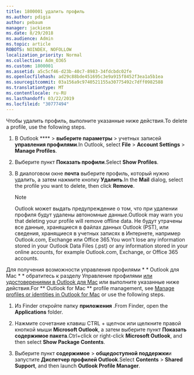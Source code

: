 ```yaml
---
title: 1800001 удалить профиль
ms.author: pdigia
author: pebaum
manager: jackiesm
ms.date: 8/29/2018
ms.audience: Admin
ms.topic: article
ROBOTS: NOINDEX, NOFOLLOW
localization_priority: Normal
ms.collection: Adm_O365
ms.custom: 1800001
ms.assetid: a5c5cf46-d23b-40c7-8983-34fdcbdc02fe
ms.openlocfilehash: ad29c88bde451695c3e9a915f8452f3ea1a5b1ea
ms.sourcegitcommit: 03a156a9c9740521155a30775492c7dff0982588
ms.translationtype: MT
ms.contentlocale: ru-RU
ms.lasthandoff: 03/22/2019
ms.locfileid: "30777494"
---
```

<span data-ttu-id="7f9d6-102">Чтобы удалить профиль, выполните указанные ниже действия.</span><span class="sxs-lookup"><span data-stu-id="7f9d6-102">To delete a profile, use the following steps.</span></span>
  
1. <span data-ttu-id="7f9d6-103">В Outlook \*\*\*\* \> **выберите параметры** \> учетных записей **управления профилями**.</span><span class="sxs-lookup"><span data-stu-id="7f9d6-103">In Outlook, select **File** \> **Account Settings** \> **Manage Profiles**.</span></span>
    
2. <span data-ttu-id="7f9d6-104">Выберите пункт **Показать профили**.</span><span class="sxs-lookup"><span data-stu-id="7f9d6-104">Select **Show Profiles**.</span></span>
    
3. <span data-ttu-id="7f9d6-105">В диалоговом окне **почта** выберите профиль, который нужно удалить, а затем нажмите кнопку **Удалить**.</span><span class="sxs-lookup"><span data-stu-id="7f9d6-105">In the **Mail** dialog, select the profile you want to delete, then click **Remove**.</span></span>
    
    > [!NOTE]
    > <span data-ttu-id="7f9d6-106">Outlook может выдать предупреждение о том, что при удалении профиля будут удалены автономные данные.</span><span class="sxs-lookup"><span data-stu-id="7f9d6-106">Outlook may warn you that deleting your profile will remove offline data.</span></span> <span data-ttu-id="7f9d6-107">Не будут утрачены все данные, хранящиеся в файлах данных Outlook (PST), или сведения, хранящиеся в учетных записях в Интернете, например Outlook.com, Exchange или Office 365.</span><span class="sxs-lookup"><span data-stu-id="7f9d6-107">You won't lose any information stored in your Outlook Data Files (.pst) or any information stored in your online accounts, for example Outlook.com, Exchange, or Office 365 accounts.</span></span> 
  
<span data-ttu-id="7f9d6-108">Для получения возможности управления профилями \* \* Outlook для Mac \* \* обратитесь к разделу Управление профилями [или удостоверениями в Outlook для Mac](https://support.office.com/article/fed2a955-74df-4a24-bef6-78a426958c4c.aspx) или выполните указанные ниже действия.</span><span class="sxs-lookup"><span data-stu-id="7f9d6-108">For \*\* Outlook for Mac \*\* profile management, see [Manage profiles or identities in Outlook for Mac](https://support.office.com/article/fed2a955-74df-4a24-bef6-78a426958c4c.aspx) or use the following steps.</span></span> 
  
1. <span data-ttu-id="7f9d6-109">Из Finder откройте папку **приложения** .</span><span class="sxs-lookup"><span data-stu-id="7f9d6-109">From Finder, open the **Applications** folder.</span></span> 
    
2. <span data-ttu-id="7f9d6-110">Нажмите сочетание клавиш CTRL + щелчок или щелкните правой кнопкой мыши **Microsoft Outlook**, а затем выберите пункт **Показать содержимое пакета**.</span><span class="sxs-lookup"><span data-stu-id="7f9d6-110">Ctrl+click or right-click **Microsoft Outlook**, and then select **Show Package Contents**.</span></span>
    
3. <span data-ttu-id="7f9d6-111">Выберите пункт **содержимое** \> **общедоступной поддержки**и запустите **Диспетчер профилей Outlook**.</span><span class="sxs-lookup"><span data-stu-id="7f9d6-111">Select **Contents** \> **Shared Support**, and then launch **Outlook Profile Manager**.</span></span>
    


